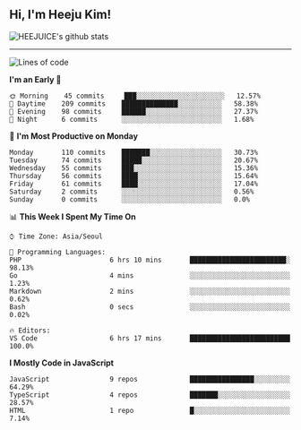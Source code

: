 ## Hi, I'm Heeju Kim!

![HEEJUICE's github stats](https://github-readme-stats.vercel.app/api?username=HEEJUICE&show_icons=true)

---
<!--START_SECTION:waka-->
![Lines of code](https://img.shields.io/badge/From%20Hello%20World%20I%27ve%20Written-19.6%20million%20lines%20of%20code-blue)

**I'm an Early 🐤** 

```text
🌞 Morning    45 commits     ███░░░░░░░░░░░░░░░░░░░░░░   12.57% 
🌆 Daytime    209 commits    ██████████████░░░░░░░░░░░   58.38% 
🌃 Evening    98 commits     ██████░░░░░░░░░░░░░░░░░░░   27.37% 
🌙 Night      6 commits      ░░░░░░░░░░░░░░░░░░░░░░░░░   1.68%

```
📅 **I'm Most Productive on Monday** 

```text
Monday       110 commits    ███████░░░░░░░░░░░░░░░░░░   30.73% 
Tuesday      74 commits     █████░░░░░░░░░░░░░░░░░░░░   20.67% 
Wednesday    55 commits     ███░░░░░░░░░░░░░░░░░░░░░░   15.36% 
Thursday     56 commits     ████░░░░░░░░░░░░░░░░░░░░░   15.64% 
Friday       61 commits     ████░░░░░░░░░░░░░░░░░░░░░   17.04% 
Saturday     2 commits      ░░░░░░░░░░░░░░░░░░░░░░░░░   0.56% 
Sunday       0 commits      ░░░░░░░░░░░░░░░░░░░░░░░░░   0.0%

```


📊 **This Week I Spent My Time On** 

```text
⌚︎ Time Zone: Asia/Seoul

💬 Programming Languages: 
PHP                      6 hrs 10 mins       ████████████████████████░   98.13% 
Go                       4 mins              ░░░░░░░░░░░░░░░░░░░░░░░░░   1.23% 
Markdown                 2 mins              ░░░░░░░░░░░░░░░░░░░░░░░░░   0.62% 
Bash                     0 secs              ░░░░░░░░░░░░░░░░░░░░░░░░░   0.02%

🔥 Editors: 
VS Code                  6 hrs 17 mins       █████████████████████████   100.0%

```

**I Mostly Code in JavaScript** 

```text
JavaScript               9 repos             ████████████████░░░░░░░░░   64.29% 
TypeScript               4 repos             ███████░░░░░░░░░░░░░░░░░░   28.57% 
HTML                     1 repo              █░░░░░░░░░░░░░░░░░░░░░░░░   7.14%

```



<!--END_SECTION:waka-->
